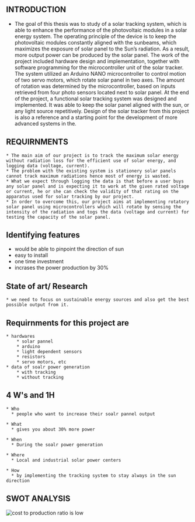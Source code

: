 ## INTRODUCTION
 * The goal of this thesis was to study of a solar tracking system, which is able to enhance the performance of the photovoltaic modules in a solar energy system. The operating principle of the device is to keep the photovoltaic modules constantly aligned with the sunbeams, which maximizes the exposure of solar panel to the Sun’s radiation. As a result, more output power can be produced by the solar panel.
The work of the project included hardware design and implementation, together with software programming for the microcontroller unit of the solar tracker. The system utilized an Arduino NANO microcontroller to control motion of two servo motors, which rotate solar panel in two axes. The amount of rotation was determined by the microcontroller, based on inputs retrieved from four photo sensors located next to solar panel.
At the end of the project, a functional solar tracking system was designed and implemented. It was able to keep the solar panel aligned with the sun, or any light source repetitively. Design of the solar tracker from this project is also a reference and a starting point for the development of more advanced systems in the.
## REQUIRNMENTS
    * The main aim of our project is to track the maximum solar energy without radiation loss for the efficient use of solar energy, and logging data (voltage, current).
    * The problem with the existing system is stationery solar panels cannot track maximum radiations hence most of energy is wasted.
    * What we expect through logging the data is that before a user buys any solar panel and is expecting it to work at the given rated voltage or current, he or she can check the validity of that rating on the apparatus used for solar tracking by our project.
    * In order to overcome this, our project aims at implementing rotatory solar panel using microcontrollers which will rotate by sensing the intensity of the radiation and togs the data (voltage and current) for testing the capacity of the solar panel.

## Identifying features
   * would be able to pinpoint the direction of sun
   * easy to install
   * one time investment
   * incrases the power production by 30%
## State of art/ Research
    * we need to focus on sustainable energy sources and also get the best possible output from it.


## Requirnments for this project are
    * hardwares
        * solar pannel
        * arduino 
        * light dependent sensors
        * resistors
        * servo motors, etc
    * data of soalr power generation
        * with tracking
        * without tracking

## 4 W's and 1H
    * Who
      * people who want to increase their soalr pannel output

    * What
      * gives you about 30% more power

    * When
      * During the soalr power generation

    * Where
      * Local and industrial solar power centers

    * How
      * by implementing the tracking system to stay always in the sun direction
        

## SWOT ANALYSIS
  
  ![cost to production ratio is low](https://user-images.githubusercontent.com/98838252/154830777-a5600482-9236-4852-923b-cb23b85297e2.jpg)


        
